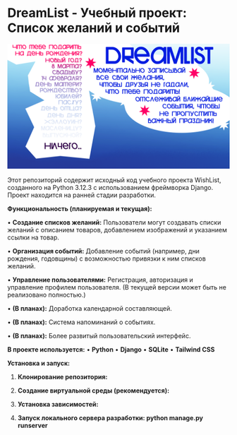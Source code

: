 # DreamList - Учебный проект: Список желаний и событий

![image info](backend/static/welcome.png)

Этот репозиторий содержит исходный код учебного проекта WishList, созданного на Python 3.12.3 с использованием фреймворка Django.  Проект находится на ранней стадии разработки.

**Функциональность (планируемая и текущая):**

• **Создание списков желаний:** Пользователи могут создавать списки желаний с описанием товаров, добавлением изображений и указанием ссылки на товар.

• **Организация событий:** Добавление событий (например, дни рождения, годовщины) с возможностью привязки к ним списков желаний.

• **Управление пользователями:**  Регистрация, авторизация и управление профилем пользователя.  (В текущей версии может быть не реализовано полностью.)

• **(В планах):**  Доработка календарной составляющей.

• **(В планах):**  Система напоминаний о событиях.

• **(В планах):**  Более развитый пользовательский интерфейс.


**В проекте используется:**
• **Python**
• **Django**
• **SQLite**
• **Tailwind CSS**


**Установка и запуск:**

1. **Клонирование репозитория:**
   
2. **Создание виртуальной среды (рекомендуется):**
   
3. **Установка зависимостей:**
   
4. **Запуск локального сервера разработки: python manage.py runserver**
